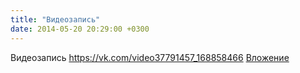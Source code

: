 ```yaml
---
title: "Видеозапись"
date: 2014-05-20 20:29:00 +0300
---
```


Видеозапись
<a class="vk-attach" href="https://vk.com/video37791457_168858466">https://vk.com/video37791457_168858466</a>
<a class="vk-attach" href="https://vk.com/video37791457_168858466">Вложение</a>
